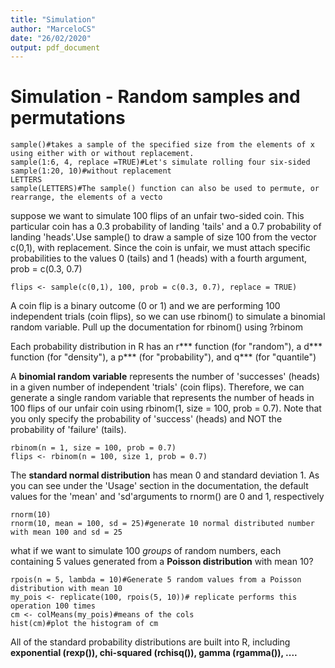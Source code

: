 ```yaml
---
title: "Simulation"
author: "MarceloCS"
date: "26/02/2020"
output: pdf_document
---
```


# Simulation - Random samples and permutations

```{r}
sample()#takes a sample of the specified size from the elements of x using either with or without replacement.
sample(1:6, 4, replace =TRUE)#Let's simulate rolling four six-sided
sample(1:20, 10)#without replacement
LETTERS
sample(LETTERS)#The sample() function can also be used to permute, or rearrange, the elements of a vecto
```

suppose we want to simulate 100 flips of an unfair two-sided coin. This particular coin has a 0.3 probability of landing 'tails' and a 0.7 probability of landing 'heads'.Use sample() to draw a sample of size 100 from the vector c(0,1), with replacement. Since the coin is unfair, we must attach specific probabilities to the values 0 (tails) and 1 (heads) with a fourth argument, prob = c(0.3, 0.7)


```{r}
flips <- sample(c(0,1), 100, prob = c(0.3, 0.7), replace = TRUE)
```

A coin flip is a binary outcome (0 or 1) and we are performing 100 independent trials (coin flips), so we can use rbinom() to simulate a binomial random variable. Pull up the documentation for rbinom() using ?rbinom

Each probability distribution in R has an r*** function (for "random"), a d*** function (for "density"), a p*** (for "probability"), and q*** (for "quantile")

A **binomial random variable** represents the number of 'successes' (heads) in a given number of independent 'trials' (coin flips). Therefore, we can generate a single random variable that represents the number of heads in 100 flips of our unfair coin using rbinom(1, size = 100, prob = 0.7). Note that you only specify the probability of 'success' (heads) and NOT the probability of 'failure' (tails).

```{r}
rbinom(n = 1, size = 100, prob = 0.7)
flips <- rbinom(n = 100, size 1, prob = 0.7)
```

The **standard normal distribution** has mean 0 and standard deviation 1. As you can see under the 'Usage' section in the documentation, the default values for the 'mean' and 'sd'arguments to rnorm() are 0 and 1, respectively

```{r}
rnorm(10)
rnorm(10, mean = 100, sd = 25)#generate 10 normal distributed number with mean 100 and sd = 25
```

what if we want to simulate 100 *groups* of random numbers, each containing 5 values generated from a **Poisson distribution** with mean 10?

```{r}
rpois(n = 5, lambda = 10)#Generate 5 random values from a Poisson distribution with mean 10
my_pois <- replicate(100, rpois(5, 10))# replicate performs this operation 100 times
cm <- colMeans(my_pois)#means of the cols
hist(cm)#plot the histogram of cm
```


All of the standard probability distributions are built into R, including **exponential (rexp()), chi-squared (rchisq()), gamma (rgamma()), ....**









